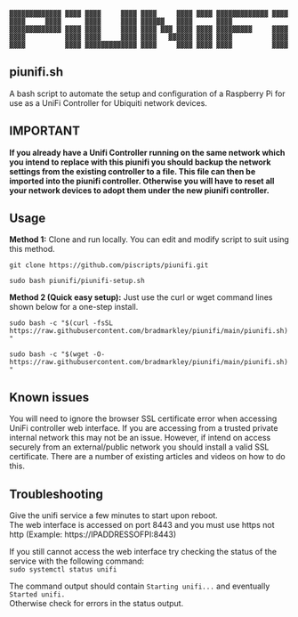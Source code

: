 ```
▓▓▓▓▓▓▓▓▓▓▓▓▓ ▓▓▓▓ ▓▓▓▓     ▓▓▓▓ ▓▓▓▓     ▓▓▓▓ ▓▓▓▓ ▓▓▓▓▓▓▓▓▓▓▓▓▓ ▓▓▓▓
▓▓▓▓     ▓▓▓▓      ▓▓▓▓     ▓▓▓▓ ▓▓▓▓▓▓   ▓▓▓▓      ▓▓▓▓              
▓▓▓▓▓▓▓▓▓▓▓▓▓ ▓▓▓▓ ▓▓▓▓     ▓▓▓▓ ▓▓▓▓ ▓▓▓ ▓▓▓▓ ▓▓▓▓ ▓▓▓▓▓▓▓▓▓     ▓▓▓▓
▓▓▓▓          ▓▓▓▓ ▓▓▓▓     ▓▓▓▓ ▓▓▓▓   ▓▓▓▓▓▓ ▓▓▓▓ ▓▓▓▓          ▓▓▓▓
▓▓▓▓          ▓▓▓▓ ▓▓▓▓▓▓▓▓▓▓▓▓▓ ▓▓▓▓     ▓▓▓▓ ▓▓▓▓ ▓▓▓▓          ▓▓▓▓

```

## piunifi.sh
A bash script to automate the setup and configuration of a Raspberry Pi for use as a UniFi Controller for Ubiquiti network devices.

## IMPORTANT  
**If you already have a Unifi Controller running on the same network which you intend to replace with this piunifi you should backup the network settings from the existing controller to a file. This file can then be imported into the piunifi controller. Otherwise you will have to reset all your network devices to adopt them under the new piunifi controller.**

## Usage
**Method 1:** Clone and run locally. You can edit and modify script to suit using this method.

`git clone https://github.com/piscripts/piunifi.git`

`sudo bash piunifi/piunifi-setup.sh`

**Method 2 (Quick easy setup):** Just use the curl or wget command lines shown below for a one-step install.

`sudo bash -c "$(curl -fsSL https://raw.githubusercontent.com/bradmarkley/piunifi/main/piunifi.sh)"`

`sudo bash -c "$(wget -O- https://raw.githubusercontent.com/bradmarkley/piunifi/main/piunifi.sh)"`

## Known issues

You will need to ignore the browser SSL certificate error when accessing UniFi controller web interface. If you are accessing from a trusted private internal network this may not be an issue. However, if intend on access securely from an external/public network you should install a valid SSL certificate. There are a number of existing articles and videos on how to do this.

## Troubleshooting

Give the unifi service a few minutes to start upon reboot.  
The web interface is accessed on port 8443 and you must use https not http (Example: https://IPADDRESSOFPI:8443)  

If you still cannot access the web interface try checking the status of the service with the following command:  
`sudo systemctl status unifi`

The command output should contain `Starting unifi...` and eventually `Started unifi.`  
Otherwise check for errors in the status output.
